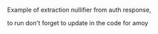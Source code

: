 Example of extraction nullifier from auth response, 

to run don't forget to update <RPC-URL> in the code for amoy
